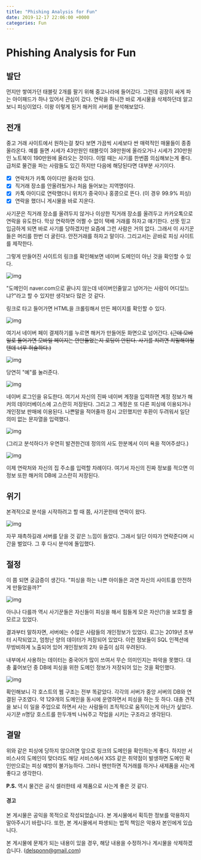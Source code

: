 ```yaml
---
title: "Phishing Analysis for Fun"
date: 2019-12-17 22:06:00 +0000
categories: Fun
---
```


# Phishing Analysis for Fun

## 발단

먼지만 쌓여가던 태블릿 2개를 팔기 위해 중고나라에 들어갔다. 그런데 굉장히 싸게 파는 아이패드가 하나 있어서 관심이 갔다. 연락을 하니깐 바로 게시물을 삭제하던데 알고 보니 피싱이었다. 이왕 이렇게 된거 해커의 서버를 분석해보았다.



## 전개

중고 거래 사이트에서 원하는걸 찾다 보면 가끔씩 시세보다 싼 매력적인 매물들이 종종 올라온다. 예를 들면 시세가 43만원인 태블릿이 38만원에 올라오거나 시세가 210만원인 노트북이 190만원에 올라오는 것이다. 이럴 때는 사기를 한번쯤 의심해보는게 좋다. 급처로 물건을 파는 사람들도 있긴 하지만 다음에 해당된다면 대부분 사기이다.

- [x] 연락처가 카톡 아이디만 올라와 있다.
- [x] 직거래 장소를 안올려뒀거나 처음 들어보는 지역명이다.
- [x] 카톡 아이디로 연락했더니 위치가 중국이나 홍콩으로 뜬다. (이 경우 99.9% 피싱)
- [x] 연락을 했더니 게시물을 바로 지운다.

사기꾼은 직거래 장소를 올려두지 않거나 이상한 직거래 장소를 올려두고 카카오톡으로 연락을 유도한다. 막상 연락하면 어쩔 수 없이 택배 거래를 하자고 얘기한다. 선뜻 믿고 입금하게 되면 바로 사기를 당하겠지만 요즘에 그런 사람은 거의 없다. 그래서 이 사기꾼들은 머리를 한번 더 굴린다. 안전거래를 하자고 말이다. 그리고서는 곧바로 피싱 사이트를 제작한다.



그렇게 만들어진 사이트의 링크를 확인해보면 네이버 도메인이 아닌 것을 확인할 수 있다.



![img](/assets/img-20191217/45FECFDD-7028-4F6F-B366-6B560932E184.png)



"도메인이 naver.com으로 끝나지 않는데 네이버인줄알고 넘어가는 사람이 어디있느냐?"라고 할 수 있지만 생각보다 많은 것 같다.



링크로 타고 들어가면 HTML을 크롤링해서 만든 페이지를 확인할 수 있다.



![img](/assets/img-20191217/49108EC0-337E-4492-8E91-61D6BA8B053A.png)



여기서 네이버 페이 결제하기를 누르면 해커가 만들어둔 화면으로 넘어간다. ~~(근데 모바일로 들어가면 모바일 페이지는 안만들었는지 로딩이 안된다. 사기를 치려면 치밀해야될텐데 너무 허술하다.)~~





![img](/assets/img-20191217/8DA6683B-8A5F-4DAD-95AF-1D9DFA0B76C7.png)



당연히 "예"를 눌러준다.



![img](/assets/img-20191217/5C33657E-AE5D-46BD-AA59-97AAA7B0EB36.png)





네이버 로그인을 유도한다. 여기서 자신의 진짜 네이버 계정을 입력하면 계정 정보가 해커의 데이터베이스에 고스란히 저장된다. 그리고 그 계정은 또 다른 피싱에 이용되거나 개인정보 판매에 이용된다. 나쁜말을 적어줄까 잠시 고민했지만 후환이 두려워서 일단 의미 없는 문자열을 입력했다.

![img](/assets/img-20191217/4C8D3928-178C-4725-AE64-B11273BB66B7.jpeg)

(그리고 분석하다가 우연히 발견한건데 정의의 사도 한분께서 이미 욕을 적어주셨다.)



![img](/assets/img-20191217/F81FEC00-E4F0-482C-AB86-8BCD9AE36BEA.png)



이제 연락처와 자신의 집 주소를 입력할 차례이다. 여기서 자신의 진짜 정보를 적으면 이 정보 또한 해커의 DB에 고스란히 저장된다.



## 위기

본격적으로 분석을 시작하려고 할 때 쯤, 사기꾼한테 연락이 왔다.



![img](/assets/img-20191217/28F81F13-2D17-4BD9-BB90-1C90908FB647.png)



자꾸 재촉하길래 서버를 닫을 것 같은 느낌이 들었다. 그래서 일단 이따가 연락준다며 시간을 벌었다. 그 후 다시 분석에 돌입했다.



## 절정

이 쯤 되면 궁금증이 생긴다. "피싱을 하는 나쁜 아이들은 과연 자신의 사이트를 안전하게 만들었을까?" 

![img](/assets/img-20191217/BFD36D0D-653C-410E-B5EF-59C658040D88.png)

아니나 다를까 역시 사기꾼들은 자신들이 피싱을 해서 힘들게 모은 자산(?)을 보호할 줄 모르고 있었다.



결과부터 말하자면, 서버에는 수많은 사람들의 개인정보가 있었다. 로그는 2019년 초부터 시작되었고, 엄청난 양의 데이터가 저장되어 있었다. 이런 정보들이 SQL 인젝션에 무방비하게 노출되어 있어 개인정보의 2차 유출이 심히 우려된다.



내부에서 사용하는 데이터는 중국어가 많이 쓰여서 무슨 의미인지는 파악을 못했다. 대충 훑어보던 중 DB에 피싱을 위한 도메인 정보가 저장되어 있는 것을 확인했다.

![img](/assets/img-20191217/5178C7CD-7387-4EB0-B625-21287C67A18B.png)



확인해보니 각 호스트의 웹 구조는 전부 똑같았다. 각각의 서버가 중앙 서버의 DB와 연결된 구조였다. 약 129개의 도메인을 동시에 운영하면서 피싱을 하는 듯 하다. 대충 견적을 보니 이 일을 주업으로 하면서 사는 사람들이 조직적으로 움직이는게 아닌가 싶었다. 사기꾼 n명당 호스트를 한두개씩 나눠주고 작업을 시키는 구조라고 생각된다.



## 결말

위와 같은 피싱에 당하지 않으려면 앞으로 링크의 도메인을 확인하는게 좋다. 하지만 서비스사의 도메인이 맞더라도 해당 서비스에서 XSS 같은 취약점이 발생하면 도메인 확인만으로는 피싱 예방이 불가능하다. 그러니 왠만하면 직거래를 하거나 새제품을 사는게 좋다고 생각한다.

**P.S.** 역시 물건은 공식 셀러한테 새 제품으로 사는게 좋은 것 같다.



#### 경고

본 게시물은 공익을 목적으로 작성되었습니다. 본 게시물에서 획득한 정보를 악용하지 말아주시기 바랍니다. 또한, 본 게시물에서 파생되는 법적 책임은 악용자 본인에게 있습니다.

본 게시물에 문제가 되는 내용이 있을 경우, 해당 내용을 수정하거나 게시물을 삭제하겠습니다. (delsponn@gmail.com)